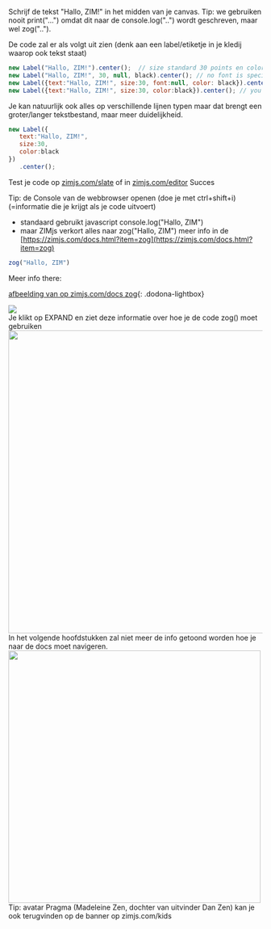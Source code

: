 Schrijf de tekst "Hallo, ZIM!" in het midden van je canvas.
Tip: we gebruiken nooit print("...") omdat dit naar de console.log("..") wordt geschreven, maar wel zog("..").

De code zal er als volgt uit zien (denk aan een label/etiketje in je kledij waarop ook tekst staat)

```javascript 
new Label("Hallo, ZIM!").center();  // size standard 30 points en color black
new Label("Hallo, ZIM!", 30, null, black).center(); // no font is specified so it is null 
new Label({text:"Hallo, ZIM!", size:30, font:null, color: black}).center(); //specify all ZIM DUO elements 
new Label({text:"Hallo, ZIM!", size:30, color:black}).center(); // you don't have to specify all elements in order
```
Je kan natuurlijk ook alles op verschillende lijnen typen maar dat brengt een groter/langer tekstbestand, maar meer duidelijkheid.
```javascript
new Label({
   text:"Hallo, ZIM!",
   size:30,
   color:black
})
   .center();
```

Test je code op [zimjs.com/slate](zimjs.com/slate) of in [zimjs.com/editor](zimjs.com/editor)
Succes

Tip: de Console van de webbrowser openen (doe je met ctrl+shift+i) (=informatie die je krijgt als je code uitvoert)
* standaard gebruikt javascript console.log("Hallo, ZIM") 
* maar ZIMjs verkort alles naar zog("Hallo, ZIM") meer info in de [https://zimjs.com/docs.html?item=zog](https://zimjs.com/docs.html?item=zog)
```javascript
zog("Hallo, ZIM")
```

Meer info there: 

[afbeelding van op zimjs.com/docs zog](https://i.imgur.com/1f6WRNM.png){: .dodona-lightbox}
<br>
<div class="dodona-centered-group">
   <img src="https://i.imgur.com/iz3nQRN.png" 
        data-caption="zog() rechtsboven zoeken, EXPAND-knop om code-beschrijving te lezen"
   />
   <br>Je klikt op EXPAND en ziet deze informatie over hoe je de code zog() moet gebruiken
   <img src="https://i.imgur.com/0PLgT76.png"  width="600"
        data-caption="zog() rechtsboven zoeken, EXPAND-knop om code-beschrijving te lezen"
   />
  <br>
   In het volgende hoofdstukken zal niet meer de info getoond worden hoe je naar de docs moet navigeren. 
 <br>
  <img src="https://i.imgur.com/1f6WRNM.png" width="500"
       data-caption="enkel de zog() codebeschrijving met ook kleurweergave mogelijk in de console"
   />
 <br> Tip: avatar Pragma (Madeleine Zen, dochter van uitvinder Dan Zen) kan je ook terugvinden op de banner op zimjs.com/kids  
</div>
